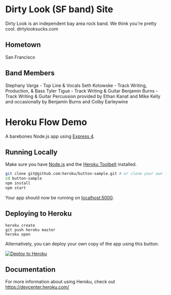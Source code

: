 # Dirty Look (SF band) Site

Dirty Look is an independent bay area rock band. We think you're pretty cool.
dirtylooksucks.com

## Hometown
San Francisco

## Band Members
Stephany Varga - Top Line & Vocals 
Seth Kotowske - Track Writing, Production, & Bass 
Tyler Tigue - Track Writing & Guitar 
Benjamin Burns - Track Writing & Guitar 
Percussion provided by Ethan Kanat and Mike Kelly and occasionally by Benjamin Burns and Colby Earleywine 

# Heroku Flow Demo

A barebones Node.js app using [Express 4](http://expressjs.com/).

## Running Locally

Make sure you have [Node.js](http://nodejs.org/) and the [Heroku Toolbelt](https://toolbelt.heroku.com/) installed.

```sh
git clone git@github.com:heroku/button-sample.git # or clone your own fork
cd button-sample
npm install
npm start
```

Your app should now be running on [localhost:5000](http://localhost:5000/).

## Deploying to Heroku

```
heroku create
git push heroku master
heroku open
```

Alternatively, you can deploy your own copy of the app using this button:

[![Deploy to Heroku](https://www.herokucdn.com/deploy/button.png)](https://heroku.com/deploy)

## Documentation

For more information about using Heroku, check out https://devcenter.heroku.com/
